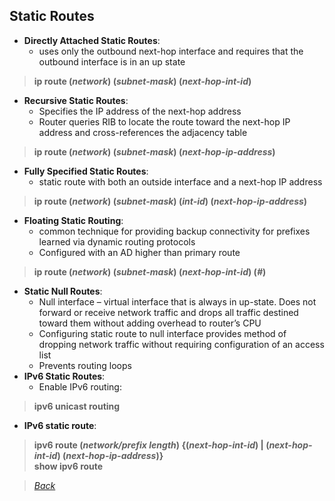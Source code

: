 ## Static Routes  
* **Directly Attached Static Routes**:  
  * uses only the outbound next-hop interface and requires that the outbound interface is in an up state  
> **ip route (*network*) (*subnet-mask*) (*next-hop-int-id*)**  
* **Recursive Static Routes**:  
  * Specifies the IP address of the next-hop address  
  * Router queries RIB to locate the route toward the next-hop IP address and cross-references the adjacency table  
> **ip route (*network*) (*subnet-mask*) (*next-hop-ip-address*)**  
* **Fully Specified Static Routes**:   
  * static route with both an outside interface and a next-hop IP address  
> **ip route (*network*) (*subnet-mask*) (*int-id*) (*next-hop-ip-address*)**  
* **Floating Static Routing**:  
  * common technique for providing backup connectivity for prefixes learned via dynamic routing protocols  
  * Configured with an AD higher than primary route  
> **ip route (*network*) (*subnet-mask*) (*next-hop-int-id*) (*#*)**  
* **Static Null Routes**:  
  * Null interface – virtual interface that is always in up-state. Does not forward or receive network traffic and drops all traffic destined toward them without adding overhead to router’s CPU  
  * Configuring static route to null interface provides method of dropping network traffic without requiring configuration of an access list  
  * Prevents routing loops  
* **IPv6 Static Routes**:  
  * Enable IPv6 routing:  
> **ipv6 unicast routing**  
  * **IPv6 static route**:  
> **ipv6 route (*network/prefix length*) {(*next-hop-int-id*) | (*next-hop-int-id*) (*next-hop-ip-address*)}**  
> **show ipv6 route**  


> *[Back](https://github.com/network-dluong/CCNP-ENCOR/tree/3.0-Infrastructure)*  
